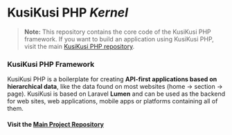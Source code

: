 # KusiKusi PHP _Kernel_
> **Note:** This repository contains the core code of the KusiKusi PHP framework. If you want to build an application using KusiKusi PHP, visit the main [KusiKusi PHP repository](https://github.com/cuatromedios/kusikusi-php).

### KusiKusi PHP Framework
KusiKusi PHP is a boilerplate for creating **API-first applications based on hierarchical data**, like the data found on most websites (home -> section -> page). KusiKusi is based on Laravel **Lumen** and can be used as the backend for web sites, web applications, mobile apps or platforms containing all of them.

#### Visit the [Main Project Repository](https://github.com/cuatromedios/kusikusi-php)